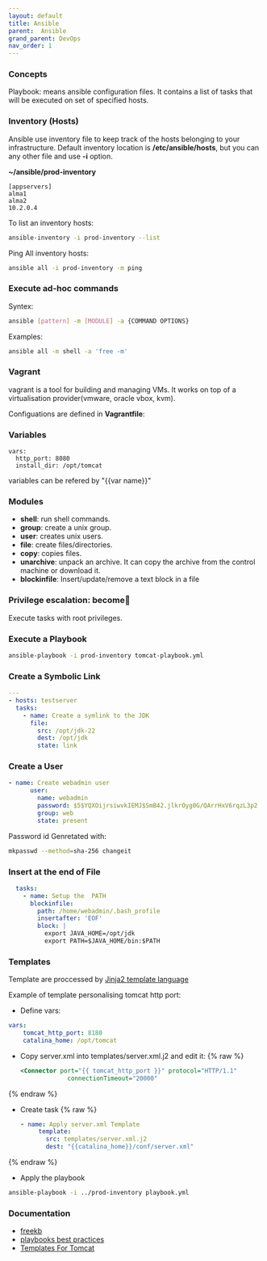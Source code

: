 ```yaml
---
layout: default
title: Ansible
parent:  Ansible
grand_parent: DevOps
nav_order: 1
---
```



### Concepts
Playbook: means ansible configuration files. It contains a list of tasks that will be executed on set of specified hosts.

### Inventory (Hosts)
Ansible use inventory file to keep track of the hosts belonging to your infrastructure. Default inventory location is **/etc/ansible/hosts**, but you can any other file and use **-i** option. 

**~/ansible/prod-inventory**
~~~
[appservers]
alma1
alma2
10.2.0.4
~~~

To list an inventory hosts:
~~~sh
ansible-inventory -i prod-inventory --list
~~~

Ping All inventory hosts:
~~~sh
ansible all -i prod-inventory -m ping
~~~

### Execute ad-hoc commands
Syntex: 
~~~sh
ansible [pattern] -m [MODULE] -a {COMMAND OPTIONS}
~~~

Examples:
~~~sh
ansible all -m shell -a 'free -m'
~~~

### Vagrant 
vagrant is a tool for building and managing VMs. It works on top of a virtualisation provider(vmware, oracle vbox, kvm).

Configuations are defined in **Vagrantfile**:


### Variables
~~~
vars:
  http_port: 8080
  install_dir: /opt/tomcat
~~~
variables can be refered by "{{var name}}"

### Modules
- **shell**: run shell commands.
- **group**: create a unix group.
- **user**: creates unix users.
- **file**: create files/directories.
- **copy**: copies files.
- **unarchive**: unpack an archive. It can copy the archive from the control machine or download it. 
- **blockinfile**: Insert/update/remove a text block in a file

### Privilege escalation: become
Execute tasks with root privileges.


### Execute a Playbook
~~~sh
ansible-playbook -i prod-inventory tomcat-playbook.yml 
~~~

### Create a Symbolic Link
~~~yml
---
- hosts: testserver
  tasks:
    - name: Create a symlink to the JDK
      file:
        src: /opt/jdk-22
        dest: /opt/jdk
        state: link
~~~

### Create a User
~~~yml
- name: Create webadmin user
      user:
        name: webadmin
        password: $5$YQXOijrsiwvkIEMJ$SmB42.jlkrOyg0G/QArrHxV6rqzL3p2
        group: web
        state: present
~~~

Password id Genretated with:
~~~sh
mkpasswd --method=sha-256 changeit
~~~

### Insert at the end of File
~~~yml
  tasks:
    - name: Setup the  PATH
      blockinfile:
        path: /home/webadmin/.bash_profile
        insertafter: 'EOF'
        block: |
          export JAVA_HOME=/opt/jdk
          export PATH=$JAVA_HOME/bin:$PATH
~~~

### Templates
Template are proccessed by [Jinja2 template language](http://jinja.pocoo.org/docs/)

Example of template personalising tomcat http port:
- Define vars:
~~~yaml
vars:
    tomcat_http_port: 8180
    catalina_home: /opt/tomcat
~~~

- Copy server.xml into  templates/server.xml.j2 and edit it:
{% raw %}
  ~~~xml
  <Connector port="{{ tomcat_http_port }}" protocol="HTTP/1.1"
               connectionTimeout="20000"
  ~~~
{% endraw %}

- Create task
{% raw %}  
  ~~~yaml
  - name: Apply server.xml Template
       template:
         src: templates/server.xml.j2
         dest: "{{catalina_home}}/conf/server.xml"
  ~~~
{% endraw %}

- Apply the playbook
~~~sh
ansible-playbook -i ../prod-inventory playbook.yml
~~~


### Documentation
- [freekb](https://www.freekb.net/Articles?tag=Ansible)
- [playbooks best practices](https://docs.ansible.com/ansible/2.8/user_guide/playbooks_best_practices.html)
- [Templates For Tomcat](https://github.com/mitre/ansible-cis-tomcat-hardening)

